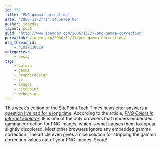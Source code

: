 ```yaml
---
id: 332
title: 'PNG gamma correction'
date: '2006-11-27T14:14:56+00:00'
author: joeyday
layout: post
guid: 'http://www.joeyday.com/2006/11/27/png-gamma-correction'
permalink: /index.php/2006/11/27/png-gamma-correction/
dsq_thread_id:
    - '1827110819'
categories:
    - essay
tags:
    - colors
    - gamma
    - graphicdesign
    - ie
    - images
    - sitepoint
    - webdesign
---
```


This week’s edition of the [SitePoint](http://www.sitepoint.com) Tech Times newsletter answers a [question I’ve had for a long time](/2004/07/14/what-the). According to the article, <cite>[PNG Colors in Internet Explorer](http://www.sitepoint.com/newsletter/viewissue.php?id=3&issue=153&format=html#7)</cite>, IE is one of the only browsers that renders embedded gamma correction for PNG images, which is what causes them to appear slightly discolored. Most other browsers ignore any embedded gamma correction. The article even gives a nice solution for stripping the gamma correction values out of your PNG images. Score!